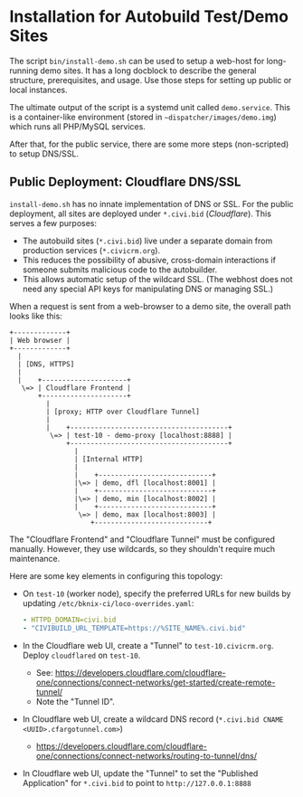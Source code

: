 # Installation for Autobuild Test/Demo Sites

The script `bin/install-demo.sh` can be used to setup a web-host for long-running demo sites. It has a long docblock to
describe the general structure, prerequisites, and usage. Use those steps for setting up public or local instances.

The ultimate output of the script is a systemd unit called `demo.service`. This is a container-like environment (stored
in `~dispatcher/images/demo.img`) which runs all PHP/MySQL services.

After that, for the public service, there are some more steps (non-scripted) to setup DNS/SSL.

## Public Deployment: Cloudflare DNS/SSL

`install-demo.sh` has no innate implementation of DNS or SSL. For the public deployment, all sites are deployed
under `*.civi.bid` (*Cloudflare*). This serves a few purposes:

* The autobuild sites (`*.civi.bid`) live under a separate domain from production services (`*.civicrm.org`).
* This reduces the possibility of abusive, cross-domain interactions if someone submits malicious code to the autobuilder.
* This allows automatic setup of the wildcard SSL. (The webhost does not need any special API keys for manipulating DNS or managing SSL.)

When a request is sent from a web-browser to a demo site, the overall path looks like this:

```
+-------------+
| Web browser |
+-------------+
  |
  | [DNS, HTTPS]
  |
  |    +---------------------+
   \=> | Cloudflare Frontend |
       +---------------------+
         |
         | [proxy; HTTP over Cloudflare Tunnel]
         |
         |    +---------------------------------------+
          \=> | test-10 - demo-proxy [localhost:8888] |
              +---------------------------------------+
                |
                | [Internal HTTP]
                |
                |    +----------------------------+
                |\=> | demo, dfl [localhost:8001] |
                |    +----------------------------+
                |\=> | demo, min [localhost:8002] |
                |    +----------------------------+
                 \=> | demo, max [localhost:8003] |
                    +----------------------------+
```

The "Cloudflare Frontend" and "Cloudflare Tunnel" must be configured manually. However, they use wildcards, so they shouldn't
require much maintenance.

Here are some key elements in configuring this topology:

* On `test-10` (worker node), specify the preferred URLs for new builds by updating `/etc/bknix-ci/loco-overrides.yaml`:

    ```yaml
    - HTTPD_DOMAIN=civi.bid
    - "CIVIBUILD_URL_TEMPLATE=https://%SITE_NAME%.civi.bid"
    ```

* In the Cloudflare web UI, create a "Tunnel" to `test-10.civicrm.org`. Deploy `cloudflared` on `test-10`.

    * See: https://developers.cloudflare.com/cloudflare-one/connections/connect-networks/get-started/create-remote-tunnel/
    * Note the "Tunnel ID".

* In Cloudflare web UI, create a wildcard DNS record (`*.civi.bid CNAME <UUID>.cfargotunnel.com>`)

    * https://developers.cloudflare.com/cloudflare-one/connections/connect-networks/routing-to-tunnel/dns/

* In Cloudflare web UI, update the "Tunnel" to set the  "Published Application" for `*.civi.bid` to point to `http://127.0.0.1:8888`
